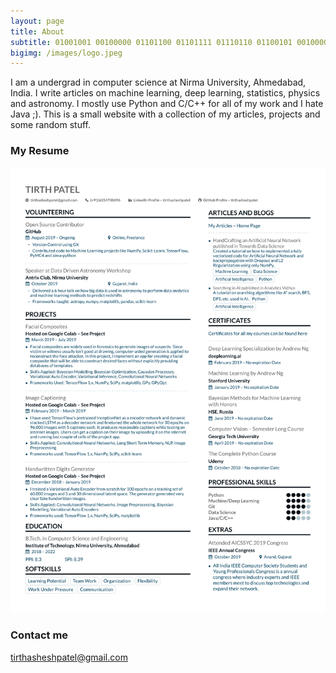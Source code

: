 ```yaml
---
layout: page
title: About
subtitle: 01001001 00100000 01101100 01101111 01110110 01100101 00100000 01101101 01100001 01110100 01101000 01100101 01101101 01100001 01110100 01101001 01100011 01110011 
bigimg: /images/logo.jpeg
---
```


I am a undergrad in computer science at Nirma University, Ahmedabad, India. I write articles on machine learning, deep learning, statistics, physics and astronomy. I mostly use Python and C/C++ for all of my work and I hate Java ;). This is a small website with a collection of my articles, projects and some random stuff.

### My Resume

![Resume](/images/resume.svg)

### Contact me

[tirthasheshpatel@gmail.com](mailto:tirthasheshpatel@gmail.com)
